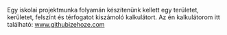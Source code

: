 Egy iskolai projektmunka folyamán készítenünk kellett egy területet, kerületet, felszínt és térfogatot kiszámoló kalkulátort. Az én kalkulátorom itt található:
www.githubizehoze.com